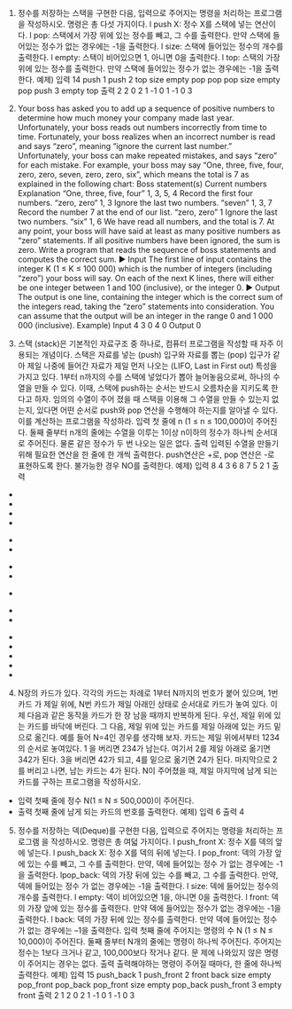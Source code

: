1. 정수를 저장하는 스택을 구현한 다음, 입력으로 주어지는 명령을 처리하는 프로그램을 작성하시오.
명령은 총 다섯 가지이다.
l push X: 정수 X를 스택에 넣는 연산이다.
l pop: 스택에서 가장 위에 있는 정수를 빼고, 그 수를 출력한다. 
만약 스택에 들어있는 정수가 없는 경우에는 -1을 출력한다.
l size: 스택에 들어있는 정수의 개수를 출력한다.
l empty: 스택이 비어있으면 1, 아니면 0을 출력한다.
l top: 스택의 가장 위에 있는 정수를 출력한다. 만약 스택에 들어있는 정수가 없는 경우에는 -1을 출력한다. 
예제)
입력
14 
push 1 
push 2 
top 
size 
empty 
pop 
pop 
pop 
size 
empty 
pop 
push 3 
empty 
top
출력
2
2
0
2
1
-1
0
1
-1
0
3
      
2. Your boss has asked you to add up a sequence of positive numbers to determine 
how much money your company made last year.
Unfortunately, your boss reads out numbers incorrectly from time to time.
Fortunately, your boss realizes when an incorrect number is read and says “zero”, 
meaning “ignore the current last number.”
Unfortunately, your boss can make repeated mistakes, and says “zero” for each mistake.
For example, your boss may say “One, three, five, four, zero, zero, seven, zero, zero, six”, 
which means the total is 7 as explained in the following chart:
Boss statement(s)
Current numbers
Explanation
“One, three, five, four”
1, 3, 5, 4
Record the first four numbers.
“zero, zero“
1, 3
Ignore the last two numbers.
“seven”
1, 3, 7
Record the number 7 at the end of our list.
“zero, zero”
1
Ignore the last two numbers.
“six”
1, 6
We have read all numbers, and the total is 7.
At any point, your boss will have said at least as many positive numbers as “zero” statements. 
If all positive numbers have been ignored, the sum is zero.
Write a program that reads the sequence of boss statements and computes the correct sum.
▶ Input
The first line of input contains the integer K (1 ≤ K ≤ 100 000) which is the number of integers (including “zero”) your boss will say. On each of the next K lines, there will either be one integer between 1 and 100 (inclusive), or the integer 0.
▶ Output
The output is one line, containing the integer which is the correct sum of the integers read, taking the “zero” statements into consideration. You can assume that the output will be an integer in the range 0 and 1 000 000 (inclusive).
Example)
Input
4 
3 
0 
4 
0
Output
0
      
3. 스택 (stack)은 기본적인 자료구조 중 하나로, 컴퓨터 프로그램을 작성할 때 자주 이용되는 개념이다. 
스택은 자료를 넣는 (push) 입구와 자료를 뽑는 (pop) 입구가 같아 제일 나중에 들어간 자료가 
제일 먼저 나오는 (LIFO, Last in First out) 특성을 가지고 있다.
1부터 n까지의 수를 스택에 넣었다가 뽑아 늘어놓음으로써, 하나의 수열을 만들 수 있다. 
이때, 스택에 push하는 순서는 반드시 오름차순을 지키도록 한다고 하자. 
임의의 수열이 주어 졌을 때 스택을 이용해 그 수열을 만들 수 있는지 없는지, 
있다면 어떤 순서로 push와 pop 연산을 수행해야 하는지를 알아낼 수 있다. 
이를 계산하는 프로그램을 작성하라.
입력
첫 줄에 n (1 ≤ n ≤ 100,000)이 주어진다. 
둘째 줄부터 n개의 줄에는 수열을 이루는 1이상 n이하의 정수가 하나씩 순서대로 주어진다. 
물론 같은 정수가 두 번 나오는 일은 없다.
출력
입력된 수열을 만들기 위해 필요한 연산을 한 줄에 한 개씩 출력한다. 
push연산은 +로, pop 연산은 -로 표현하도록 한다. 
불가능한 경우 NO를 출력한다.
예제)
입력
8 
4
3 
6 
8 
7 
5 
2 
1
출력
+
+
+
+
-
-
+
+
-
+
+
-
-
-
-
-
      
4. N장의 카드가 있다. 각각의 카드는 차례로 1부터 N까지의 번호가 붙어 있으며, 
1번 카드 가 제일 위에, N번 카드가 제일 아래인 상태로 순서대로 카드가 놓여 있다. 
이제 다음과 같은 동작을 카드가 한 장 남을 때까지 반복하게 된다. 우선, 제일 위에 있는 카드를 바닥에 버린다. 
그 다음, 제일 위에 있는 카드를 제일 아래에 있는 카드 밑으로 옮긴다.
예를 들어 N=4인 경우를 생각해 보자. 카드는 제일 위에서부터 1234 의 순서로 놓여있다. 
1 을 버리면 234가 남는다. 여기서 2를 제일 아래로 옮기면 342가 된다. 3을 버리면 42가 되고, 
4를 밑으로 옮기면 24가 된다. 마지막으로 2를 버리고 나면, 남는 카드는 4가 된다.
N이 주어졌을 때, 제일 마지막에 남게 되는 카드를 구하는 프로그램을 작성하시오.
- 입력
첫째 줄에 정수 N(1 ≤ N ≤ 500,000)이 주어진다.
- 출력
첫째 줄에 남게 되는 카드의 번호를 출력한다.
예제)
입력
6
출력
4
      
5. 정수를 저장하는 덱(Deque)를 구현한 다음, 입력으로 주어지는 명령을 처리하는 프로그램 을 작성하시오.
명령은 총 여덟 가지이다.
l push_front X: 정수 X를 덱의 앞에 넣는다.
l push_back X: 정수 X를 덱의 뒤에 넣는다.
l pop_front: 덱의 가장 앞에 있는 수를 빼고, 그 수를 출력한다. 만약, 덱에 들어있는 정수
가 없는 경우에는 -1을 출력한다.
lpop_back: 덱의 가장 뒤에 있는 수를 빼고, 그 수를 출력한다. 만약, 덱에 들어있는 정수
가 없는 경우에는 -1을 출력한다.
l size: 덱에 들어있는 정수의 개수를 출력한다.
l empty: 덱이 비어있으면 1을, 아니면 0을 출력한다.
l front: 덱의 가장 앞에 있는 정수를 출력한다. 만약 덱에 들어있는 정수가 없는 경우에는
-1을 출력한다.
l back: 덱의 가장 뒤에 있는 정수를 출력한다. 만약 덱에 들어있는 정수가 없는 경우에는
–1을 출력한다.
입력
첫째 줄에 주어지는 명령의 수 N (1 ≤ N ≤ 10,000)이 주어진다. 둘째 줄부터 N개의 줄에는 명령이 하나씩 주어진다. 주어지는 정수는 1보다 크거나 같고, 100,000보다 작거나 같다. 문 제에 나와있지 않은 명령이 주어지는 경우는 없다.
출력
출력해야하는 명령이 주어질 때마다, 한 줄에 하나씩 출력한다.
예제)
입력
15 
push_back 1 
push_front 2 
front
back
size
empty 
pop_front 
pop_back 
pop_front 
size
empty
pop_back 
push_front 3 
empty
front
출력
2
1
2
0
2
1
-1
0
1
-1
0
3 